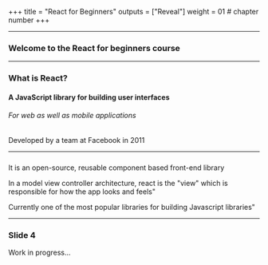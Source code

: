 +++
title = "React for Beginners"
outputs = ["Reveal"]
weight = 01 # chapter number
+++


  
---

### Welcome to the React for beginners course


 


---
### What is React?

 <h4>A JavaScript library for building user interfaces</h4>
 <h6>For web as well as mobile applications</h6>
 <p>Developed by a team at Facebook in 2011</p>
  
---
  
### 
<p>It is an open-source, reusable component based front-end library</p>
<p>In a model view controller architecture, react is the "view" which is responsible for how 
  the app looks and feels"</p>
<p>Currently one of the most popular libraries for building Javascript libraries"</p>


---

### Slide 4
Work in progress...
